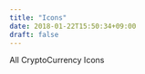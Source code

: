 ```yaml
---
title: "Icons"
date: 2018-01-22T15:50:34+09:00
draft: false
---
```


All CryptoCurrency Icons

<p class="icon cryptoCoin btc"></p>
<p class="icon cryptoCoin xrp"></p>
<p class="icon cryptoCoin eth"></p>
<p class="icon cryptoCoin bch"></p>
<p class="icon cryptoCoin ada"></p>
<p class="icon cryptoCoin ltc"></p>
